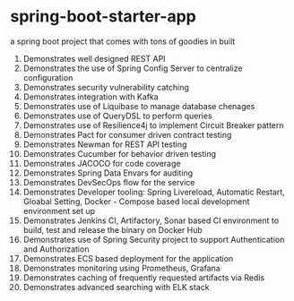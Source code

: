 # spring-boot-starter-app
a spring boot project that comes with tons of goodies in built

1. Demonstrates well designed REST API
2. Demonstrates the use of Spring Config Server to centralize configuration
3. Demonstrates security vulnerability catching
4. Demonstrates integration with Kafka
5. Demonstrates use of Liquibase to manage database chenages
6. Demonstrates use of QueryDSL to perform queries
7. Demonstrates use of Resilience4j to implement Circuit Breaker pattern
8. Demonstrates Pact for consumer driven contract testing
9. Demonstrates Newman for REST API testing
10. Demonstrates Cucumber for behavior driven testing
11. Demonstrates JACOCO for code coverage
12. Demonstrates Spring Data Envars for auditing
13. Demonstrates DevSecOps flow for the service
14. Demonstrates Developer tooling: Spring Livereload, Automatic Restart, Gloabal Setting, Docker - Compose based local development environment set up
15. Demonstrates Jenkins CI, Artifactory, Sonar based CI environment to build, test and release the binary on Docker Hub
16. Demonstrates use of Spring Security project to support Authentication and Authorization 
17. Demonstrates ECS based deployment for the application
18. Demonstrates monitoring using Prometheus, Grafana
19. Demonstrates caching of frequently requested artifacts via Redis
20. Demonstrates advanced searching with ELK stack

